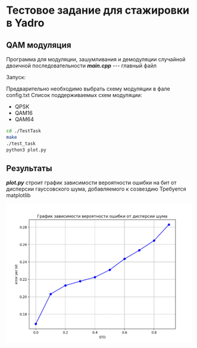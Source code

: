 # Тестовое задание для стажировки в Yadro

## QAM модуляция

Программа для модуляции, зашумливания и демодуляции случайной двоичной последовательности
***main.cpp*** --- главный файл

Запуск:

Предварительно необходимо выбрать схему модуляции в фале config.txt
Список поддерживаемых схем модуляции:

- QPSK
- QAM16
- QAM64

```bash
cd ./TestTask
make
./test_task
python3 plot.py
```

## Результаты

***plot.py*** строит график зависимости вероятности ошибки на бит от дисперсии гауссовского шума, добавляемого к созвездию
Требуется matplotlib


<img src="./IMG/plot.png" width="500">

